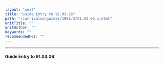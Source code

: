 ```yaml
---
layout: "unit"
title: "Guide Entry to 91.03.06"
path: "/curriculum/guides/1991/3/91.03.06.x.html"
unitTitle: ""
unitAuthor: ""
keywords: ""
recommendedFor: ""
---
```

<body>
<hr/>
 <h4>
  Guide Entry to 91.03.06:
 </h4>
</body>